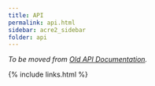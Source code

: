 ```yaml
---
title: API
permalink: api.html
sidebar: acre2_sidebar
folder: api
---
```


_To be moved from [Old API Documentation](http://acre.idi-systems.com/api/)._

{% include links.html %}
